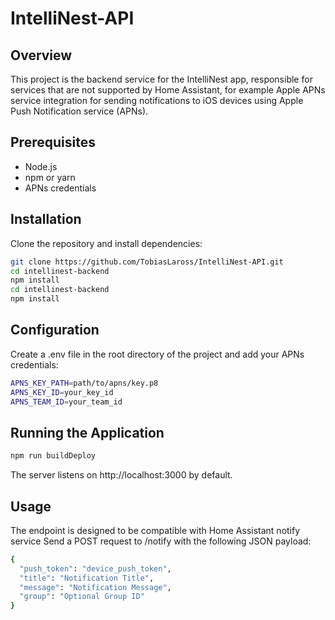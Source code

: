 # IntelliNest-API
## Overview
This project is the backend service for the IntelliNest app, responsible for services that are not supported by Home Assistant, for example Apple APNs service integration for sending notifications to iOS devices using Apple Push Notification service (APNs).

## Prerequisites

- Node.js
- npm or yarn
- APNs credentials

## Installation

Clone the repository and install dependencies:

```bash
git clone https://github.com/TobiasLaross/IntelliNest-API.git
cd intellinest-backend
npm install
cd intellinest-backend
npm install
```

## Configuration
Create a .env file in the root directory of the project and add your APNs credentials:
```bash
APNS_KEY_PATH=path/to/apns/key.p8
APNS_KEY_ID=your_key_id
APNS_TEAM_ID=your_team_id
```
## Running the Application
```bash
npm run buildDeploy
```
The server listens on http://localhost:3000 by default.

## Usage
The endpoint is designed to be compatible with Home Assistant notify service
Send a POST request to /notify with the following JSON payload:


```bash
{
  "push_token": "device_push_token",
  "title": "Notification Title",
  "message": "Notification Message",
  "group": "Optional Group ID"
}
```



